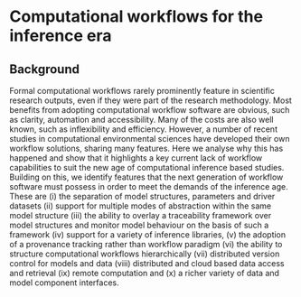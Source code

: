 # Computational workflows for the inference era
## Background

Formal computational workflows rarely prominently feature in scientific research outputs, even if they were part of the research methodology. 
Most benefits from adopting computational workflow software are obvious, such as clarity, automation and accessibility.
Many of the costs are also well known, such as inflexibility and efficiency. 
However, a number of recent studies in computational environmental sciences have developed their own workflow solutions, sharing many features. 
Here we analyse why this has happened and show that it highlights a key current lack of workflow capabilities to suit the new age of computational inference based studies. 
Building on this, we identify features that the next generation of workflow software must possess in order to meet the demands of the inference age. 
These are 
(i) the separation of model structures, parameters and driver datasets 
(ii) support for multiple modes of abstraction within the same model structure 
(iii) the ability to overlay a traceability framework over model structures and monitor model behaviour on the basis of such a framework 
(iv) support for a variety of inference libraries, 
(v) the adoption of a provenance tracking rather than workflow paradigm 
(vi) the ability to structure computational workflows hierarchically 
(vii) distributed version control for models and data 
(viii) distributed and cloud based data access and retrieval 
(ix) remote computation and 
(x) a richer variety of data and model component interfaces.
